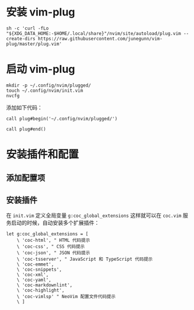 # 安装 vim-plug

```shell
sh -c 'curl -fLo "${XDG_DATA_HOME:-$HOME/.local/share}"/nvim/site/autoload/plug.vim --create-dirs https://raw.githubusercontent.com/junegunn/vim-plug/master/plug.vim'
```

# 启动 vim-plug

```shell
mkdir -p ~/.config/nvim/plugged/
touch ~/.config/nvim/init.vim
nvcfg
```

添加如下代码：

```shell
call plug#begin('~/.config/nvim/plugged/')

call plug#end()
```

# 安装插件和配置

## 添加配置项



## 安装插件

在 `init.vim` 定义全局变量 `g:coc_global_extensions` 这样就可以在 `coc.vim` 服务启动的时候，自动安装多个扩展插件：

```shell
let g:coc_global_extensions = [
	\ 'coc-html', " HTML 代码提示
	\ 'coc-css', " CSS 代码提示
	\ 'coc-json', " JSON 代码提示
	\ 'coc-tsserver', " JavaScript 和 TypeScript 代码提示
	\ 'coc-emmet',
	\ 'coc-snippets',
	\ 'coc-xml',
	\ 'coc-yaml',
	\ 'coc-markdownlint',
	\ 'coc-highlight',
	\ 'coc-vimlsp' " NeoVim 配置文件代码提示
	\ ]
```



